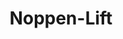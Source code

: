 ---
title: 'Noppen-Lift'
icon: 'icon.png'
redirect: '/de/techs/offsets/function:stud_lift'

content:
    items: 
        - '@taxonomy.function': 'stud_lift'
    filter:
        published: true
        type: 'tech' 
---